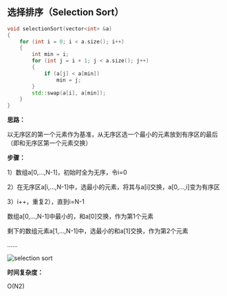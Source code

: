 ## 选择排序（Selection Sort）
```c++
void selectionSort(vector<int> &a)
{
    for (int i = 0; i < a.size(); i++)
    {
        int min = i;
        for (int j = i + 1; j < a.size(); j++)
        {
            if (a[j] < a[min])
                min = j;
        }
        std::swap(a[i], a[min]);
    }
}
```
**思路：**

以无序区的第一个元素作为基准，从无序区选一个最小的元素放到有序区的最后（即和无序区第一个元素交换）

**步骤：**

1）数组a[0,...,N-1]，初始时全为无序，令i=0

2）在无序区a[i,...,N-1]中，选最小的元素，将其与a[i]交换，a[0,...,i]变为有序区

3）i++，重复2），直到i=N-1

数组a[0,...,N-1]中最小的，和a[0]交换，作为第1个元素

剩下的数组元素a[1,...,N-1]中，选最小的和a[1]交换，作为第2个元素

......

![selection sort]()

**时间复杂度：**

O(N2)